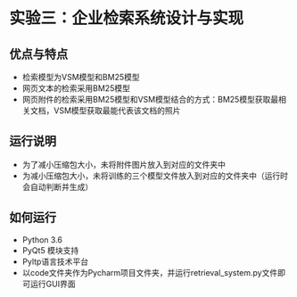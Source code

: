 # 实验三：企业检索系统设计与实现
## 优点与特点
- 检索模型为VSM模型和BM25模型
- 网页文本的检索采用BM25模型
- 网页附件的检索采用BM25模型和VSM模型结合的方式：BM25模型获取最相关文档，VSM模型获取最能代表该文档的照片
## 运行说明
- 为了减小压缩包大小，未将附件图片放入到对应的文件夹中
- 为减小压缩包大小，未将训练的三个模型文件放入到对应的文件夹中（运行时会自动判断并生成）
## 如何运行
- Python 3.6
- PyQt5 模块支持
- Pyltp语言技术平台
- 以code文件夹作为Pycharm项目文件夹，并运行retrieval_system.py文件即可运行GUI界面